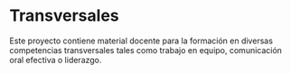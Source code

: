 # Transversales
Este proyecto contiene material docente para la formación en diversas competencias transversales tales como trabajo en equipo, comunicación oral efectiva o liderazgo.
